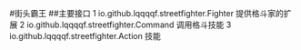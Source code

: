 #街头霸王
##主要接口
1 io.github.lqqqqf.streetfighter.Fighter
提供格斗家的扩展
2 io.github.lqqqqf.streetfighter.Command
调用格斗技能
3 io.github.lqqqqf.streetfighter.Action
技能
